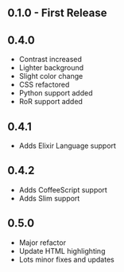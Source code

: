 ## 0.1.0 - First Release

## 0.4.0
* Contrast increased
* Lighter background
* Slight color change
* CSS refactored
* Python support added
* RoR support added

## 0.4.1
* Adds Elixir Language support

## 0.4.2
* Adds CoffeeScript support
* Adds Slim support

## 0.5.0
* Major refactor
* Update HTML highlighting
* Lots minor fixes and updates
